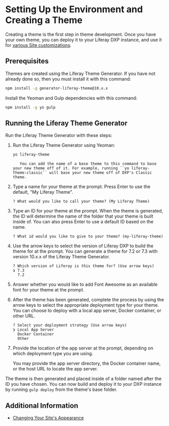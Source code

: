 # Setting Up the Environment and Creating a Theme

Creating a theme is the first step in theme development. Once you have your own theme, you can deploy it to your Liferay DXP instance, and use it for [various Site customizations](../introduction-to-themes.md#developing-themes).

## Prerequisites

Themes are created using the Liferay Theme Generator. If you have not already done so, then you must install it with this command:

```bash
npm install -g generator-liferay-theme@10.x.x
```

Install the Yeoman and Gulp dependencies with this command:

```bash
npm install -g yo gulp
```

## Running the Liferay Theme Generator

Run the Liferay Theme Generator with these steps:

1. Run the Liferay Theme Generator using Yeoman:

    ```bash
    yo liferay-theme
    ```

    ```important::
       You can add the name of a base theme to this command to base your new theme off of it. For example, running ``yo liferay-theme:classic`` will base your new theme off of DXP's Classic theme.
    ```
    <!-- Add link to an explanation of choosing (and changing) the base theme when available.-->

1. Type a name for your theme at the prompt. Press Enter to use the default, "My Liferay Theme".

    ```
    ? What would you like to call your theme? (My Liferay Theme)
    ```

1. Type an ID for your theme at the prompt. When the theme is generated, the ID will determine the name of the folder that your theme is built inside of. You can also press Enter to use a default ID based on the name.

    ```
    ? What id would you like to give to your theme? (my-liferay-theme)
    ```

1. Use the arrow keys to select the version of Liferay DXP to build the theme for at the prompt. You can generate a theme for 7.2 or 7.3 with version 10.x.x of the Liferay Theme Generator.

    ```
    ? Which version of Liferay is this theme for? (Use arrow keys)
    ❯ 7.3 
      7.2
    ```

1. Answer whether you would like to add Font Awesome as an available font for your theme at the prompt.

1. After the theme has been generated, complete the process by using the arrow keys to select the appropriate deployment type for your theme. You can choose to deploy with a local app server, Docker container, or other URL.

    ```
    ? Select your deployment strategy (Use arrow keys)
    ❯ Local App Server 
      Docker Container 
      Other
    ```

1. Provide the location of the app server at the prompt, depending on which deployment type you are using.

    You may provide the app server directory, the Docker container name, or the host URL to locate the app server.

The theme is then generated and placed inside of a folder named after the ID you have chosen. You can now build and deploy it to your DXP instance by running `gulp deploy` from the theme's base folder.

## Additional Information

* [Changing Your Site's Appearance](../../../../getting-started/changing-your-sites-appearance.md)
